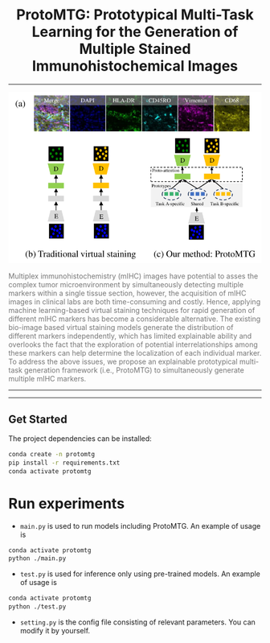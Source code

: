 # <div align="center"> ProtoMTG: Prototypical Multi-Task Learning for the Generation of Multiple Stained Immunohistochemical Images </div>


---



<div align=center>
	<img src="./ProtoMTG_intro.png" alt="Example of the sparse spatiotemporal attention layer."/>
	<p align=left style="color: #777">Multiplex immunohistochemistry (mIHC) images have potential to asses the complex tumor microenvironment by simultaneously detecting multiple markers within a single tissue section, however, the acquisition of mIHC images in clinical labs are both time-consuming and costly. Hence, applying machine learning-based virtual staining techniques for rapid generation of different mIHC markers has become a considerable alternative. The existing bio-image based virtual staining models generate the distribution of different markers independently, which has limited explainable ability and overlooks the fact that the exploration of potential interrelationships among these markers can help determine the localization of each individual marker. To address the above issues, we propose an explainable prototypical multi-task generation framework (i.e., ProtoMTG) to simultaneously generate multiple mIHC markers.</p>
</div>

---

---

## Get Started
The project dependencies can be installed:

```bash
conda create -n protomtg
pip install -r requirements.txt
conda activate protomtg
```

# Run experiments


* `main.py` is used to run models including ProtoMTG. An example of usage is
```bash
conda activate protomtg
python ./main.py
```

* `test.py` is used for inference only using pre-trained models. An example of usage is

```bash
conda activate protomtg
python ./test.py
```

* `setting.py` is the config file consisting of relevant parameters. You can modify it by yourself.
